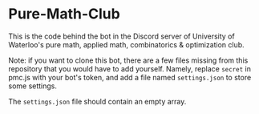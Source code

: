 # Pure-Math-Club

This is the code behind the bot in the Discord server of University of Waterloo's pure math, applied math, combinatorics & optimization club. 

Note: if you want to clone this bot, there are a few files missing from this repository that you would have to add yourself. Namely, replace `secret` in pmc.js with your bot's token, and add a file named `settings.json` to store some settings.

The `settings.json` file should contain an empty array.
